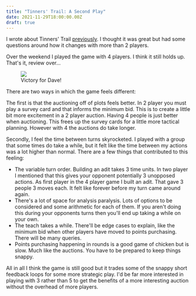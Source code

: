 ```yaml
---
title: "Tinners' Trail: A Second Play"
date: 2021-11-29T18:00:00.00Z
draft: true
---
```


I wrote about Tinners' Trail [previously](/tinners-trail/). I thought it was great but had some questions around how it changes with more than 2 players.

Over the weekend I played the game with 4 players. I think it still holds up. That's it, review over...
<figure class="kg-card kg-image-card kg-card-hascaption"><img src="/content/images/2021/11/tinners-trail-victory.jpg" class="kg-image"><figcaption>Victory for Dave!</figcaption></figure>
There are two ways in which the game feels different:

The first is that the auctioning off of plots feels better. In 2 player you must play a survey card and that informs the minimum bid. This is to create a little bit more excitement in a 2 player auction. Having 4 people is just better when auctioning. This frees up the survey cards for a little more tactical planning. However with 4 the auctions do take longer.

Secondly, I feel the time between turns skyrocketed. I played with a group that some times do take a while, but it felt like the time between my actions was a lot higher than normal. There are a few things that contributed to this feeling:

- The variable turn order. Building an adit takes 3 time units. In two player I mentioned that this gives your opponent potentially 3 unopposed actions. As first player in the 4 player game I built an adit. That gave 3 people 3 moves each. It felt like forever before my turn came around again.
- There's a lot of space for analysis paralysis. Lots of options to be considered and some arithmetic for each of them. If you aren't doing this during your opponents turns then you'll end up taking a while on your own.
- The teach takes a while. There'll be edge cases to explain, like the minimum bid when other players have moved to points purchasing. There will be many queries.
- Points purchasing happening in rounds is a good game of chicken but is slow. Much like the auctions. You have to be prepared to keep things snappy.

All in all I think the game is still good but it trades some of the snappy short feedback loops for some more strategic play. I'd be far more interested in playing with 3 rather than 5 to get the benefits of a more interesting auction without the overhead of more players.
